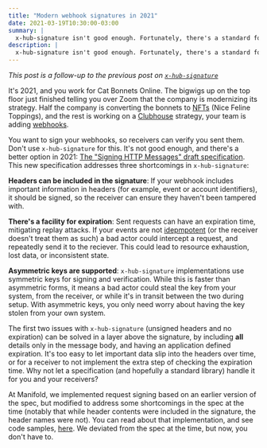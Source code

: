 ```yaml
---
title: "Modern webhook signatures in 2021"
date: 2021-03-19T10:30:00-03:00
summary: |
  x-hub-signature isn't good enough. Fortunately, there's a standard for that™...
description: |
  x-hub-signature isn't good enough. Fortunately, there's a standard for that™
---
```


*This post is a follow-up to the previous post on [`x-hub-signature`][xhub]*

It's 2021, and you work for Cat Bonnets Online. The bigwigs up on the top floor
just finished telling you over Zoom that the company is modernizing its strategy.
Half the company is converting the bonnets to [NFTs][nft] (Nice Feline Toppings),
and the rest is working on a [Clubhouse][clubhouse] strategy, your team is adding
[webhooks][webhook].

You want to sign your webhooks, so receivers can verify you sent them. Don't use
`x-hub-signature` for this. It's not good enough, and there's a better option in 2021:
[The "Signing HTTP Messages" draft specification][httpsig]. This new specification 
addresses three shortcomings in `x-hub-signature`:

**Headers can be included in the signature**: If your webhook includes important
information in headers (for example, event or account identifiers), it should be
signed, so the receiver can ensure they haven't been tampered with.

**There's a facility for expiration**: Sent requests can have an expiration time,
mitigating replay attacks. If your events are not [idepmpotent][idemp] (or the
receiver doesn't treat them as such) a bad actor could intercept a request, and 
repeatedly send it to the reciever. This could lead to resource exhaustion, lost
data, or inconsistent state.

**Asymmetric keys are supported**: `x-hub-signature` implementations use symmetric
keys for signing and verification. While this is faster than asymmetric forms, it
means a bad actor could steal the key from your system, from the receiver, or while
it's in transit between the two during setup. With asymmetric keys, you only need
worry about having the key stolen from your own system.

The first two issues with `x-hub-signature` (unsigned headers and no expiration) can
be solved in a layer above the signature, by including **all** details only in the
message body, and having an application defined expiration. It's too easy to let
important data slip into the headers over time, or for a receiver to not implement
the extra step of checking the expiration time. Why not let a specification (and
hopefully a standard library) handle it for you and your receivers?

At Manifold, we implemented request signing based on an earlier version of the
spec, but modified to address some shortcomings in the spec at the time (notably that
while header contents were included in the signature, the header names were not).
You can read about that implementation, and see code samples, [here][mansig].
We deviated from the spec at the time, but now, you don't have to.

[xhub]: https://repl.ca/what-is-x-hub-signature/ "What is x-hub-signature?"
[nft]: https://en.wikipedia.org/wiki/Non-fungible_token "Wikipedia's description of non-fungible tokens"
[clubhouse]: https://www.joinclubhouse.com/ "Some app or something. not the cooking spice brand. I'm disappointed, too"
[webhook]: https://en.wikipedia.org/wiki/Webhook "Webhook description on Wikipedia"
[httpsig]: https://datatracker.ietf.org/doc/draft-ietf-httpbis-message-signatures/ "Signing HTTP Messages IETF tracker"
[idemp]: https://en.wikipedia.org/wiki/Idempotence "Wikipedia's description of idempotence"
[mansig]: https://docs.manifold.co/enterprise/sell-in-marketplaces/development-guide/request-signing "Archive.org backup of Manifold request signing"

